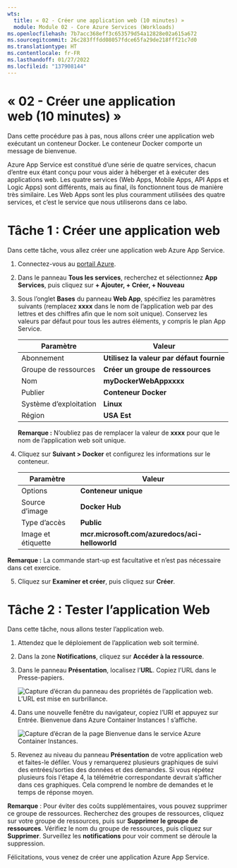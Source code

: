```yaml
---
wts:
  title: « 02 - Créer une application web (10 minutes) »
  module: Module 02 - Core Azure Services (Workloads)
ms.openlocfilehash: 7b7acc368eff3c653579d54a12828e02a615a672
ms.sourcegitcommit: 26c283fffdd08057fdce65fa29de218fff21c7d0
ms.translationtype: HT
ms.contentlocale: fr-FR
ms.lasthandoff: 01/27/2022
ms.locfileid: "137908144"
---
```

# <a name="02---create-a-web-app-10-min"></a>« 02 - Créer une application web (10 minutes) »

Dans cette procédure pas à pas, nous allons créer une application web exécutant un conteneur Docker. Le conteneur Docker comporte un message de bienvenue. 

Azure App Service est constitué d’une série de quatre services, chacun d’entre eux étant conçu pour vous aider à héberger et à exécuter des applications web. Les quatre services (Web Apps, Mobile Apps, API Apps et Logic Apps) sont différents, mais au final, ils fonctionnent tous de manière très similaire. Les Web Apps sont les plus couramment utilisées des quatre services, et c’est le service que nous utiliserons dans ce labo.

# <a name="task-1-create-a-web-app"></a>Tâche 1 : Créer une application web 

Dans cette tâche, vous allez créer une application web Azure App Service. 

1. Connectez-vous au [portail Azure](http://portal.azure.com/). 

2. Dans le panneau **Tous les services**, recherchez et sélectionnez **App Services**, puis cliquez sur **+ Ajouter, + Créer, + Nouveau**

3. Sous l’onglet **Bases** du panneau **Web App**, spécifiez les paramètres suivants (remplacez **xxxx** dans le nom de l’application web par des lettres et des chiffres afin que le nom soit unique). Conservez les valeurs par défaut pour tous les autres éléments, y compris le plan App Service. 

    | Paramètre | Valeur |
    | -- | -- |
    | Abonnement | **Utilisez la valeur par défaut fournie** |
    | Groupe de ressources | **Créer un groupe de ressources**|
    | Nom | **myDockerWebAppxxxx** |
    | Publier | **Conteneur Docker** |
    | Système d’exploitation | **Linux** |
    | Région | **USA Est** |
    
    **Remarque :** N’oubliez pas de remplacer la valeur de **xxxx** pour que le nom de l’application web soit unique.

4. Cliquez sur **Suivant > Docker** et configurez les informations sur le conteneur.  

    | Paramètre | Valeur |
    | -- | -- |
    | Options | **Conteneur unique** |
    | Source d’image | **Docker Hub** |
    | Type d’accès | **Public** |
    | Image et étiquette | **mcr.microsoft.com/azuredocs/aci-helloworld** |
    
 **Remarque :** La commande start-up est facultative et n’est pas nécessaire dans cet exercice.

5. Cliquez sur **Examiner et créer**, puis cliquez sur **Créer**. 

# <a name="task-2-test-the-web-app"></a>Tâche 2 : Tester l’application Web

Dans cette tâche, nous allons tester l’application web.

1. Attendez que le déploiement de l’application web soit terminé.

2. Dans la zone **Notifications**, cliquez sur **Accéder à la ressource**. 

3. Dans le panneau **Présentation**, localisez l’**URL**. Copiez l’URL dans le Presse-papiers.

    ![Capture d’écran du panneau des propriétés de l’application web. L’URL est mise en surbrillance.](../images/0801.png)

4. Dans une nouvelle fenêtre du navigateur, copiez l’URl et appuyez sur Entrée. Bienvenue dans Azure Container Instances ! s’affiche.

    ![Capture d’écran de la page Bienvenue dans le service Azure Container Instances.](../images/0802.png)

5. Revenez au niveau du panneau **Présentation** de votre application web et faites-le défiler. Vous y remarquerez plusieurs graphiques de suivi des entrées/sorties des données et des demandes. Si vous répétez plusieurs fois l'étape 4, la télémétrie correspondante devrait s’afficher dans ces graphiques. Cela comprend le nombre de demandes et le temps de réponse moyen. 

**Remarque** : Pour éviter des coûts supplémentaires, vous pouvez supprimer ce groupe de ressources. Recherchez des groupes de ressources, cliquez sur votre groupe de ressources, puis sur **Supprimer le groupe de ressources**. Vérifiez le nom du groupe de ressources, puis cliquez sur **Supprimer**. Surveillez les **notifications** pour voir comment se déroule la suppression.

Félicitations, vous venez de créer une application Azure App Service.
